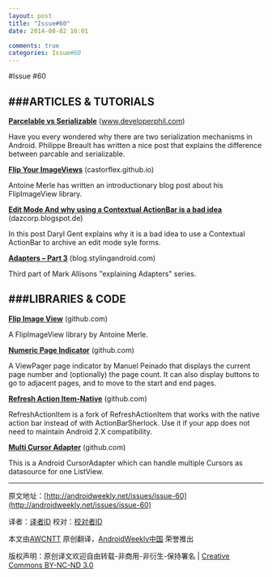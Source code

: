 ```yaml
---
layout: post
title: "Issue#60"
date: 2014-08-02 16:01

comments: true
categories: Issue#60
---
```


#Issue #60

###ARTICLES & TUTORIALS
---

[**Parcelable vs Serializable**](http://www.developerphil.com/parcelable-vs-serializable/) (www.developerphil.com)

Have you every wondered why there are two serialization mechanisms in Android. Philippe Breault has written a nice post that explains the difference between parcable and serializable.

 
[**Flip Your ImageViews**](http://castorflex.github.io/blog/2013/04/16/flip-your-imageviews/) (castorflex.github.io) 

Antoine Merle has written an introductionary blog post about his FlipImageView library.

[**Edit Mode And why using a Contextual ActionBar is a bad idea**](http://dazcorp.blogspot.de/2013/04/edit-mode-and-why-using-contextual.html) (dazcorp.blogspot.de) 

In this post Daryl Gent explains why it is a bad idea to use a Contextual ActionBar to archive an edit mode syle forms.

[**Adapters – Part 3**](http://blog.stylingandroid.com/archives/1710) (blog.stylingandroid.com) 

Third part of Mark Allisons "explaining Adapters" series.
 
###LIBRARIES & CODE
---

[**Flip Image View**](https://github.com/castorflex/FlipImageView) (github.com) 

A FlipImageView library by Antoine Merle.

[**Numeric Page Indicator**](https://github.com/ManuelPeinado/NumericPageIndicator) (github.com) 

A ViewPager page indicator by Manuel Peinado that displays the current page number and (optionally) the page count. It can also display buttons to go to adjacent pages, and to move to the start and end pages.

[**Refresh Action Item-Native**](https://github.com/ManuelPeinado/RefreshActionItem-Native) (github.com) 

RefreshActionItem is a fork of RefreshActionItem that works with the native action bar instead of with ActionBarSherlock. Use it if your app does not need to maintain Android 2.X compatibility.

[**Multi Cursor Adapter**](https://github.com/the4thfloor/MultiCursorAdapter) (github.com) 

This is a Android CursorAdapter which can handle multiple Cursors as datasource for one ListView.

---


原文地址：[http://androidweekly.net/issues/issue-60](http://androidweekly.net/issues/issue-60)

译者：[译者ID](https://github.com/译者ID) 校对：[校对者ID](https://github.com/校对者ID)

本文由[AWCNTT](https://github.com/AWCNTT) 原创翻译，[AndroidWeekly中国](http://www.androidweekly.cn/) 荣誉推出

版权声明：原创译文欢迎自由转载-非商用-非衍生-保持署名 | [Creative Commons BY-NC-ND 3.0](http://creativecommons.org/licenses/by-nc-nd/3.0/deed.zh)